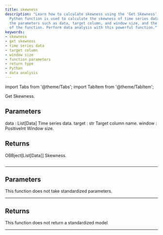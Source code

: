 ```yaml
---
title: skewness
description: "Learn how to calculate skewness using the 'Get Skewness' function. This
  Python function is used to calculate the skewness of time series data. Understand
  the parameters such as data, target column, and window size, and the return type
  of the function. Perform data analysis with this powerful function."
keywords:
- skewness
- get skewness
- time series data
- target column
- window size
- function parameters
- return type
- Python
- data analysis
---
```



<!-- markdownlint-disable MD012 MD031 MD033 -->

import Tabs from '@theme/Tabs';
import TabItem from '@theme/TabItem';

Get Skewness.

Parameters
----------
data : List[Data]
Time series data.
target : str
Target column name.
window : PositiveInt
Window size.

Returns
-------
OBBject[List[Data]]
Skewness.

```python wordwrap

```

---

## Parameters

This function does not take standardized parameters.

---

## Returns

This function does not return a standardized model

---
